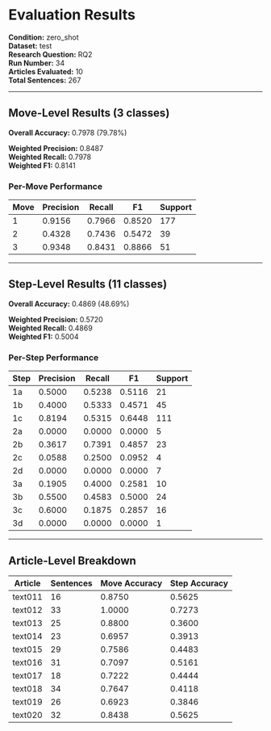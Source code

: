 # Evaluation Results

**Condition:** zero_shot  
**Dataset:** test  
**Research Question:** RQ2  
**Run Number:** 34  
**Articles Evaluated:** 10  
**Total Sentences:** 267  

---

## Move-Level Results (3 classes)

**Overall Accuracy:** 0.7978 (79.78%)  

**Weighted Precision:** 0.8487  
**Weighted Recall:** 0.7978  
**Weighted F1:** 0.8141  

### Per-Move Performance

| Move | Precision | Recall | F1 | Support |
|------|-----------|--------|----|---------|
| 1 | 0.9156 | 0.7966 | 0.8520 | 177 |
| 2 | 0.4328 | 0.7436 | 0.5472 | 39 |
| 3 | 0.9348 | 0.8431 | 0.8866 | 51 |

---

## Step-Level Results (11 classes)

**Overall Accuracy:** 0.4869 (48.69%)  

**Weighted Precision:** 0.5720  
**Weighted Recall:** 0.4869  
**Weighted F1:** 0.5004  

### Per-Step Performance

| Step | Precision | Recall | F1 | Support |
|------|-----------|--------|----|---------|
| 1a | 0.5000 | 0.5238 | 0.5116 | 21 |
| 1b | 0.4000 | 0.5333 | 0.4571 | 45 |
| 1c | 0.8194 | 0.5315 | 0.6448 | 111 |
| 2a | 0.0000 | 0.0000 | 0.0000 | 5 |
| 2b | 0.3617 | 0.7391 | 0.4857 | 23 |
| 2c | 0.0588 | 0.2500 | 0.0952 | 4 |
| 2d | 0.0000 | 0.0000 | 0.0000 | 7 |
| 3a | 0.1905 | 0.4000 | 0.2581 | 10 |
| 3b | 0.5500 | 0.4583 | 0.5000 | 24 |
| 3c | 0.6000 | 0.1875 | 0.2857 | 16 |
| 3d | 0.0000 | 0.0000 | 0.0000 | 1 |

---

## Article-Level Breakdown

| Article | Sentences | Move Accuracy | Step Accuracy |
|---------|-----------|---------------|---------------|
| text011 | 16 | 0.8750 | 0.5625 |
| text012 | 33 | 1.0000 | 0.7273 |
| text013 | 25 | 0.8800 | 0.3600 |
| text014 | 23 | 0.6957 | 0.3913 |
| text015 | 29 | 0.7586 | 0.4483 |
| text016 | 31 | 0.7097 | 0.5161 |
| text017 | 18 | 0.7222 | 0.4444 |
| text018 | 34 | 0.7647 | 0.4118 |
| text019 | 26 | 0.6923 | 0.3846 |
| text020 | 32 | 0.8438 | 0.5625 |
